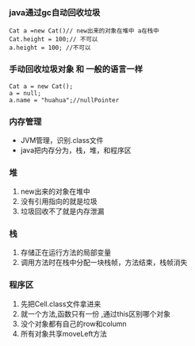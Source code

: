 ### java通过gc自动回收垃圾
```
Cat a =new Cat()// new出来的对象在堆中 a在栈中 
Cat.height = 100;// 不可以 
a.height = 100; //不可以
```
### 手动回收垃圾对象 和 一般的语言一样
```
Cat a = new Cat();
a = null;
a.name = "huahua";//nullPointer
```
### 内存管理
- JVM管理，识别.class文件
- java把内存分为，栈，堆，和程序区 

### 堆
1. new出来的对象在堆中
2. 没有引用指向的就是垃圾 
3. 垃圾回收不了就是内存泄漏

### 栈
1. 存储正在运行方法的局部变量
2. 调用方法时在栈中分配一块栈帧，方法结束，栈帧消失 

### 程序区
1. 先把Cell.class文件拿进来
2. 就一个方法,函数只有一份 ,通过this区别哪个对象  
3. 没个对象都有自己的row和column
4. 所有对象共享moveLeft方法



